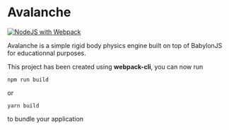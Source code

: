 # Avalanche

[![NodeJS with Webpack](https://github.com/BarthPaleologue/babylonjs-template/actions/workflows/webpack.yml/badge.svg)](https://github.com/BarthPaleologue/babylonjs-template/actions/workflows/webpack.yml)

Avalanche is a simple rigid body physics engine built on top of BabylonJS for educationnal purposes.

This project has been created using **webpack-cli**, you can now run

```
npm run build
```

or

```
yarn build
```

to bundle your application
